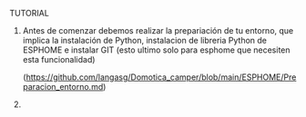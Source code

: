 TUTORIAL

1. Antes de comenzar debemos realizar la prepariación de tu entorno, que implica la instalación de Python, instalacion de libreria Python de ESPHOME e instalar GIT (esto ultimo solo para esphome que necesiten esta funcionalidad)
  
   (https://github.com/langasg/Domotica_camper/blob/main/ESPHOME/Preparacion_entorno.md)

2. 
